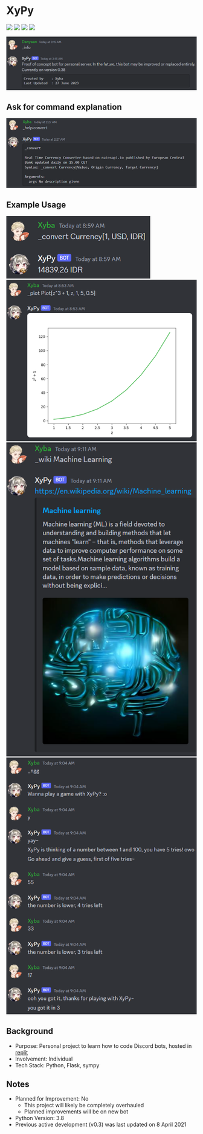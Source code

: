 # XyPy
<img src="https://img.shields.io/badge/Language-English-D5AE22"> <img src="https://img.shields.io/badge/Last Update-27/06/2023-0A7BBC"> <img src="https://img.shields.io/badge/Bot Status-Working-2CB037"> <img src="https://img.shields.io/badge/Last Bot Test-27/06/2023-2CB037">

![Information](images/Information.png)

## Ask for command explanation
![Help](images/Help.png)

## Example Usage
![Currency Converter](images/Convert.png)
![Plot](images/Plot.png)
![Wikipedia](images/Wiki.png)
![Number Guessing Game](images/Number%20Guessing%20Game.png)

## Background
- Purpose: Personal project to learn how to code Discord bots, hosted in [replit](https://replit.com/@XybaFenix/XyPy)
- Involvement: Individual
- Tech Stack: Python, Flask, sympy

## Notes
- Planned for Improvement: No
    - This project will likely be completely overhauled
    - Planned improvements will be on new bot
- Python Version: 3.8
- Previous active development (v0.3) was last updated on 8 April 2021
